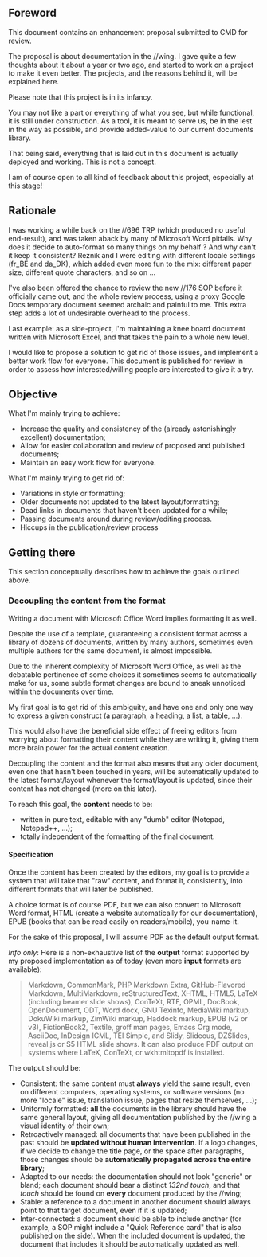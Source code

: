 ## Foreword

This document contains an enhancement proposal submitted to CMD for review.

The proposal is about documentation in the //wing. I gave quite a few thoughts
about it about a year or two ago, and started to work on a project to
make it even better. The projects, and the reasons behind it, will be
explained here.

Please note that this project is in its infancy.

You may not like a part or everything of what you see, but while
functional, it is still under construction. As a tool, it is meant
to serve us, be in the lest in the way as possible, and provide
added-value to our current documents library.

That being said, everything that is laid out in this document is
actually deployed and working. This is not a concept.

I am of course open to all kind of feedback about this project,
especially at this stage!

## Rationale

I was working a while back on the //696 TRP (which produced no useful end-result), 
and was taken aback by many of Microsoft Word pitfalls. Why does it decide to 
auto-format so many things on my behalf ? And why can't it keep it consistent? 
Reznik and I were editing with different locale settings (fr_BE and da_DK), which 
added even more fun to the mix: different paper size, different quote characters, 
and so on ...

I've also been offered the chance to review the new //176 SOP before it officially 
came out, and the whole review process, using a proxy Google Docs temporary document 
seemed archaic and painful to me. This extra step adds a lot of undesirable overhead 
to the process.

Last example: as a side-project, I'm maintaining a knee board document written with 
Microsoft Excel, and that takes the pain to a whole new level.

I would like to propose a solution to get rid of those issues, and implement a better 
work flow for everyone. This document is published for review in order to assess how 
interested/willing people are interested to give it a try.

## Objective

What I'm mainly trying to achieve:

* Increase the quality and consistency of the (already 
astonishingly excellent) documentation;
* Allow for easier collaboration and review of proposed 
and published documents;
* Maintain an easy work flow for everyone.

What I'm mainly trying to get rid of:

* Variations in style or formatting;
* Older documents not updated to the latest layout/formatting;
* Dead links in documents that haven't been updated for a while;
* Passing documents around during review/editing process.
* Hiccups in the publication/review process

## Getting there

This section conceptually describes how to achieve the goals outlined above.

### Decoupling the content from the format

Writing a document with Microsoft Office Word implies formatting it as well.

Despite the use of a template, guaranteeing a consistent format across a library 
of dozens of documents, written by many authors, sometimes even multiple authors 
for the same document, is almost impossible.

Due to the inherent complexity of Microsoft Word Office, as well as the debatable 
pertinence of some choices it sometimes seems to automatically make for us, some 
subtle format changes are bound to sneak unnoticed within the documents over time.

My first goal is to get rid of this ambiguity, and have one and only one way to 
express a given construct (a paragraph, a heading, a list, a table, ...).

This would also have the beneficial side effect of freeing editors from worrying 
about formatting their content while they are writing it, giving them more brain 
power for the actual content creation.

Decoupling the content and the format also means that any older document, even one that 
hasn't been touched in years, will be automatically updated to the latest 
format/layout whenever the format/layout is updated, since their content has not 
changed (more on this later).

To reach this goal, the **content** needs to be:

- written in pure text, editable with any "dumb" editor
(Notepad, Notepad++, ...);
- totally independent of the formatting of the final document.

#### Specification

Once the content has been created by the editors, my goal is to provide a system 
that will take that "raw" content, and format it, consistently, into different 
formats that will later be published.

A choice format is of course PDF, but we can also convert to Microsoft Word format, 
HTML (create a website automatically for our documentation), EPUB (books that can 
be read easily on readers/mobile), you-name-it.

For the sake of this proposal, I will assume PDF as the default output format.

*Info only*: Here is a non-exhaustive list of the **output** format supported by my proposed 
implementation as of today (even more **input** formats are available):

> Markdown, CommonMark, PHP Markdown Extra, GitHub-Flavored Markdown, MultiMarkdown, 
reStructuredText, XHTML, HTML5, LaTeX (including beamer slide shows), ConTeXt, RTF, 
OPML, DocBook, OpenDocument, ODT, Word docx, GNU Texinfo, MediaWiki markup, DokuWiki 
markup, ZimWiki markup, Haddock markup, EPUB (v2 or v3), FictionBook2, Textile, 
groff man pages, Emacs Org mode, AsciiDoc, InDesign ICML, TEI Simple, and Slidy, 
Slideous, DZSlides, reveal.js or S5 HTML slide shows. It can also produce PDF 
output on systems where LaTeX, ConTeXt, or wkhtmltopdf is installed.

The output should be:

* Consistent: the same content must **always** yield the same result, 
even on different computers, operating systems, or software versions (no more
"locale" issue, translation issue, pages that resize themselves, ...);
* Uniformly formatted: **all** the documents in the library should have the same 
general layout, giving all documentation published by the //wing a visual identity 
of their own;
* Retroactively managed: all documents that have been published in the past should 
be **updated without human intervention**. If a logo changes, if we decide to 
change the title page, or the space after paragraphs, those changes should be 
**automatically propagated across the entire library**;
* Adapted to our needs: the documentation should not look "generic" or bland; 
each document should bear a distinct *132nd touch*, and that *touch* should be 
found on **every** document produced by the //wing;
* Stable: a reference to a document in another document should always
point to that target document, even if it is updated;
* Inter-connected: a document should be able to include another (for example,
a SOP might include a "Quick Reference card" that is also published on the
side). When the included document is updated, the document that includes it
should be automatically updated as well.